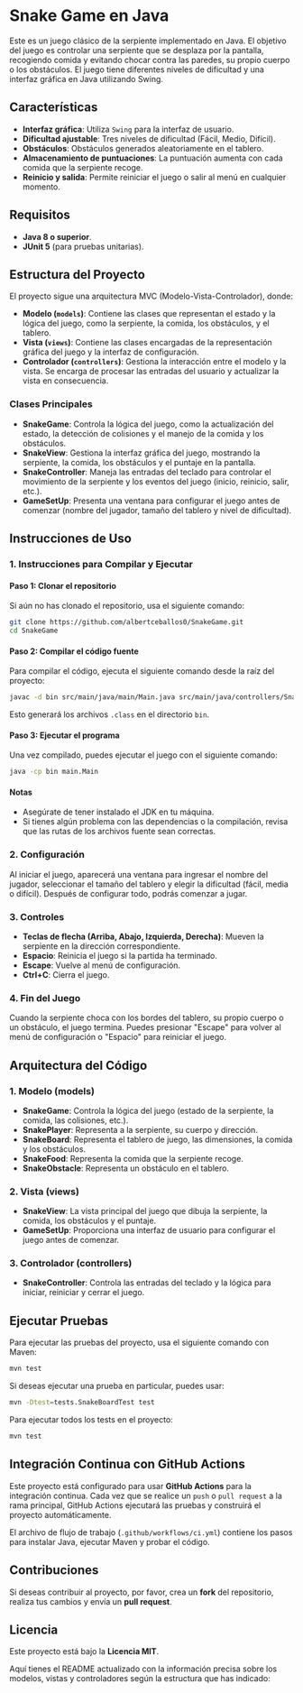 # Snake Game en Java

Este es un juego clásico de la serpiente implementado en Java. El objetivo del juego es controlar una serpiente que se desplaza por la pantalla, recogiendo comida y evitando chocar contra las paredes, su propio cuerpo o los obstáculos. El juego tiene diferentes niveles de dificultad y una interfaz gráfica en Java utilizando Swing.

## Características

- **Interfaz gráfica**: Utiliza `Swing` para la interfaz de usuario.
- **Dificultad ajustable**: Tres niveles de dificultad (Fácil, Medio, Difícil).
- **Obstáculos**: Obstáculos generados aleatoriamente en el tablero.
- **Almacenamiento de puntuaciones**: La puntuación aumenta con cada comida que la serpiente recoge.
- **Reinicio y salida**: Permite reiniciar el juego o salir al menú en cualquier momento.

## Requisitos

- **Java 8 o superior**.
- **JUnit 5** (para pruebas unitarias).

## Estructura del Proyecto

El proyecto sigue una arquitectura MVC (Modelo-Vista-Controlador), donde:

- **Modelo (`models`)**: Contiene las clases que representan el estado y la lógica del juego, como la serpiente, la comida, los obstáculos, y el tablero.
- **Vista (`views`)**: Contiene las clases encargadas de la representación gráfica del juego y la interfaz de configuración.
- **Controlador (`controllers`)**: Gestiona la interacción entre el modelo y la vista. Se encarga de procesar las entradas del usuario y actualizar la vista en consecuencia.

### Clases Principales

- **SnakeGame**: Controla la lógica del juego, como la actualización del estado, la detección de colisiones y el manejo de la comida y los obstáculos.
- **SnakeView**: Gestiona la interfaz gráfica del juego, mostrando la serpiente, la comida, los obstáculos y el puntaje en la pantalla.
- **SnakeController**: Maneja las entradas del teclado para controlar el movimiento de la serpiente y los eventos del juego (inicio, reinicio, salir, etc.).
- **GameSetUp**: Presenta una ventana para configurar el juego antes de comenzar (nombre del jugador, tamaño del tablero y nivel de dificultad).

## Instrucciones de Uso
### 1. Instrucciones para Compilar y Ejecutar

#### Paso 1: Clonar el repositorio

Si aún no has clonado el repositorio, usa el siguiente comando:

```bash
git clone https://github.com/albertceballos0/SnakeGame.git
cd SnakeGame
```

#### Paso 2: Compilar el código fuente

Para compilar el código, ejecuta el siguiente comando desde la raíz del proyecto:

```bash
javac -d bin src/main/java/main/Main.java src/main/java/controllers/SnakeController.java src/main/java/models/SnakeGame.java src/main/java/models/SnakeObstacle.java src/main/java/models/SnakeBoard.java src/main/java/models/SnakePlayer.java src/main/java/models/SnakeFood.java src/main/java/views/GameSetUp.java src/main/java/views/SnakeView.java
```

Esto generará los archivos `.class` en el directorio `bin`.

#### Paso 3: Ejecutar el programa

Una vez compilado, puedes ejecutar el juego con el siguiente comando:

```bash
java -cp bin main.Main
```

#### Notas

- Asegúrate de tener instalado el JDK en tu máquina.
- Si tienes algún problema con las dependencias o la compilación, revisa que las rutas de los archivos fuente sean correctas.

### 2. Configuración

Al iniciar el juego, aparecerá una ventana para ingresar el nombre del jugador, seleccionar el tamaño del tablero y elegir la dificultad (fácil, media o difícil). Después de configurar todo, podrás comenzar a jugar.

### 3. Controles

- **Teclas de flecha (Arriba, Abajo, Izquierda, Derecha)**: Mueven la serpiente en la dirección correspondiente.
- **Espacio**: Reinicia el juego si la partida ha terminado.
- **Escape**: Vuelve al menú de configuración.
- **Ctrl+C**: Cierra el juego.

### 4. Fin del Juego

Cuando la serpiente choca con los bordes del tablero, su propio cuerpo o un obstáculo, el juego termina. Puedes presionar "Escape" para volver al menú de configuración o "Espacio" para reiniciar el juego.

## Arquitectura del Código

### 1. **Modelo (models)**

- **SnakeGame**: Controla la lógica del juego (estado de la serpiente, la comida, las colisiones, etc.).
- **SnakePlayer**: Representa a la serpiente, su cuerpo y dirección.
- **SnakeBoard**: Representa el tablero de juego, las dimensiones, la comida y los obstáculos.
- **SnakeFood**: Representa la comida que la serpiente recoge.
- **SnakeObstacle**: Representa un obstáculo en el tablero.

### 2. **Vista (views)**

- **SnakeView**: La vista principal del juego que dibuja la serpiente, la comida, los obstáculos y el puntaje.
- **GameSetUp**: Proporciona una interfaz de usuario para configurar el juego antes de comenzar.

### 3. **Controlador (controllers)**

- **SnakeController**: Controla las entradas del teclado y la lógica para iniciar, reiniciar y cerrar el juego.

## Ejecutar Pruebas

Para ejecutar las pruebas del proyecto, usa el siguiente comando con Maven:

```bash
mvn test
```

Si deseas ejecutar una prueba en particular, puedes usar:

```bash
mvn -Dtest=tests.SnakeBoardTest test
```

Para ejecutar todos los tests en el proyecto:

```bash
mvn test
```

## Integración Continua con GitHub Actions

Este proyecto está configurado para usar **GitHub Actions** para la integración continua. Cada vez que se realice un `push` o `pull request` a la rama principal, GitHub Actions ejecutará las pruebas y construirá el proyecto automáticamente.

El archivo de flujo de trabajo (`.github/workflows/ci.yml`) contiene los pasos para instalar Java, ejecutar Maven y probar el código.

## Contribuciones

Si deseas contribuir al proyecto, por favor, crea un **fork** del repositorio, realiza tus cambios y envía un **pull request**.

## Licencia

Este proyecto está bajo la **Licencia MIT**.

Aquí tienes el README actualizado con la información precisa sobre los modelos, vistas y controladores según la estructura que has indicado:






